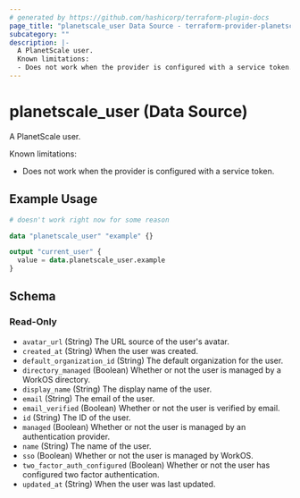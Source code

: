 ```yaml
---
# generated by https://github.com/hashicorp/terraform-plugin-docs
page_title: "planetscale_user Data Source - terraform-provider-planetscale"
subcategory: ""
description: |-
  A PlanetScale user.
  Known limitations:
  - Does not work when the provider is configured with a service token.
---
```


# planetscale_user (Data Source)

A PlanetScale user.

Known limitations:
- Does not work when the provider is configured with a service token.

## Example Usage

```terraform
# doesn't work right now for some reason

data "planetscale_user" "example" {}

output "current_user" {
  value = data.planetscale_user.example
}
```

<!-- schema generated by tfplugindocs -->
## Schema

### Read-Only

- `avatar_url` (String) The URL source of the user's avatar.
- `created_at` (String) When the user was created.
- `default_organization_id` (String) The default organization for the user.
- `directory_managed` (Boolean) Whether or not the user is managed by a WorkOS directory.
- `display_name` (String) The display name of the user.
- `email` (String) The email of the user.
- `email_verified` (Boolean) Whether or not the user is verified by email.
- `id` (String) The ID of the user.
- `managed` (Boolean) Whether or not the user is managed by an authentication provider.
- `name` (String) The name of the user.
- `sso` (Boolean) Whether or not the user is managed by WorkOS.
- `two_factor_auth_configured` (Boolean) Whether or not the user has configured two factor authentication.
- `updated_at` (String) When the user was last updated.
